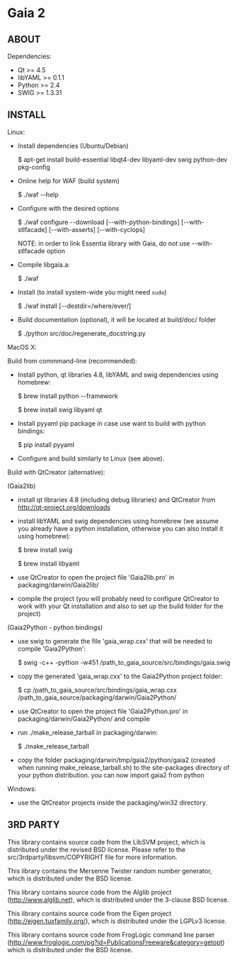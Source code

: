 Gaia 2
======

ABOUT
-----

Dependencies:
  
  * Qt >= 4.5
  * libYAML >= 0.1.1
  * Python >= 2.4
  * SWIG >= 1.3.31


INSTALL
-------

Linux:

- Install dependencies (Ubuntu/Debian)

    $ apt-get install build-essential libqt4-dev libyaml-dev swig python-dev pkg-config

- Online help for WAF (build system)

    $ ./waf --help

- Configure with the desired options

    $ ./waf configure --download [--with-python-bindings] [--with-stlfacade] [--with-asserts] [--with-cyclops]
    
    NOTE: in order to link Essentia library with Gaia, do not use --with-stlfacade option

- Compile libgaia.a:

    $ ./waf
    
- Install (to install system-wide you might need ```sudo```)

    $ ./waf install [--destdir=/where/ever/]

- Build documentation (optional), it will be located at build/doc/ folder

    $ ./python src/doc/regenerate_docstring.py


MacOS X:

Build from commmand-line (recommended):

- Install python, qt libraries 4.8, libYAML and swig dependencies using homebrew:	

    $ brew install python --framework

    $ brew install swig libyaml qt

- Install pyyaml pip package in case use want to build with python bindings:

    $ pip install pyyaml

- Configure and build similarly to Linux (see above).


Build with QtCreator (alternative):

(Gaia2lib)

- install qt libraries 4.8 (including debug libraries) and QtCreator from http://qt-project.org/downloads

- install libYAML and swig dependencies using homebrew (we assume you already have a python 
  installation, otherwise you can also install it using homebrew):

	$ brew install swig

	$ brew install libyaml

- use QtCreator to open the project file 'Gaia2lib.pro' in packaging/darwin/Gaia2lib/

- compile the project (you will probably need to configure QtCreator to work with your Qt 
  installation and also to set up the build folder for the project)

(Gaia2Python - python bindings)

- use swig to generate the file 'gaia_wrap.cxx' that will be needed to compile 'Gaia2Python':

	$ swig -c++ -python -w451 /path_to_gaia_source/src/bindings/gaia.swig 

- copy the generated 'gaia_wrap.cxx' to the Gaia2Python project folder:

	$ cp /path_to_gaia_source/src/bindings/gaia_wrap.cxx /path_to_gaia_source/packaging/darwin/Gaia2Python/

- use QtCreator to open the project file 'Gaia2Python.pro' in packaging/darwin/Gaia2Python/ and compile

- run ./make_release_tarball in packaging/darwin:

	$ ./make_release_tarball
	
- copy the folder packaging/darwin/tmp/gaia2/python/gaia2 (created when running make_release_tarball.sh) 
  to the site-packages directory of your python distribution. you can now import gaia2 from python


Windows:

- use the QtCreator projects inside the packaging/win32 directory.



3RD PARTY
---------

This library contains source code from the LibSVM project, which is distributed
under the revised BSD license.
Please refer to the src/3rdparty/libsvm/COPYRIGHT file for more information.

This library contains the Mersenne Twister random number generator, which
is distributed under the BSD license.

This library contains source code from the Alglib project (http://www.alglib.net),
which is distributed under the 3-clause BSD license.

This library contains source code from the Eigen project (http://eigen.tuxfamily.org/),
which is distributed under the LGPLv3 license.

This library contains source code from FrogLogic command line parser
(http://www.froglogic.com/pg?id=PublicationsFreeware&category=getopt)
which is distributed under the BSD license.
